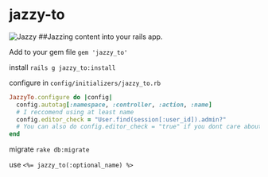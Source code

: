 # jazzy-to
![Jazzy](http://mobilityscootersdir.com/img-big/80.jpg)
##Jazzing content into your rails app.


Add to your gem file
`gem 'jazzy_to'`

install
`rails g jazzy_to:install`

configure
in `config/initializers/jazzy_to.rb`
```ruby
JazzyTo.configure do |config|
  config.autotag[:namespace, :controller, :action, :name]
  # I reccomend using at least name
  config.editor_check = "User.find(session[:user_id]).admin?"
  # You can also do config.editor_check = "true" if you dont care about who can edit it
end
```

migrate
`rake db:migrate`

use
`<%= jazzy_to(:optional_name) %>`
